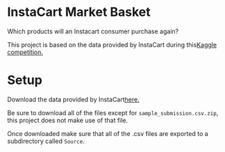 # InstaCart Market Basket
Which products will an Instacart consumer purchase again?

This project is based on the data provided by InstaCart during this[Kaggle competition.](https://www.kaggle.com/c/instacart-market-basket-analysis)

# Setup
Download the data provided by InstaCart[here.](https://www.kaggle.com/c/instacart-market-basket-analysis/data)

Be sure to download all of the files except for `sample_submission.csv.zip`, this project does not make use of that file.

Once downloaded make sure that all of the .csv files are exported to a subdirectory called `Source`.
